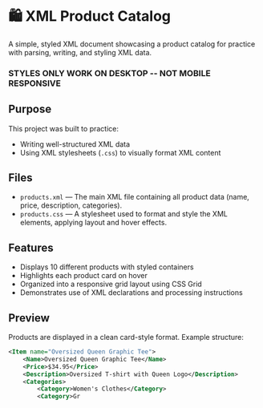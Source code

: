 # 🛍️ XML Product Catalog

A simple, styled XML document showcasing a product catalog for practice with parsing, writing, and styling XML data.
### STYLES ONLY WORK ON DESKTOP -- NOT MOBILE RESPONSIVE ###

## Purpose

This project was built to practice:
- Writing well-structured XML data
- Using XML stylesheets (`.css`) to visually format XML content

## Files

- `products.xml` — The main XML file containing all product data (name, price, description, categories).
- `products.css` — A stylesheet used to format and style the XML elements, applying layout and hover effects.

## Features

- Displays 10 different products with styled containers
- Highlights each product card on hover
- Organized into a responsive grid layout using CSS Grid
- Demonstrates use of XML declarations and processing instructions

##  Preview

Products are displayed in a clean card-style format. Example structure:
```xml
<Item name="Oversized Queen Graphic Tee">
    <Name>Oversized Queen Graphic Tee</Name>
    <Price>$34.95</Price>
    <Description>Oversized T-shirt with Queen Logo</Description>
    <Categories>
        <Category>Women's Clothes</Category>
        <Category>Gr
